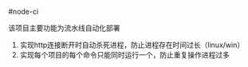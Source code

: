 #node-ci
<p>该项目主要功能为流水线自动化部署</p>

1. 实现http连接断开时自动杀死进程，防止进程存在时间过长（linux/win）
2. 实现每个项目的每个命令只能同时运行一个，防止重复操作进程过多
